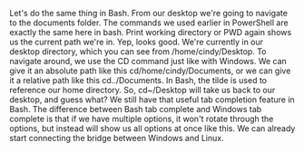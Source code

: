 Let's do the same thing in Bash. From our desktop we're going to navigate to the documents folder. The commands we used earlier in PowerShell are exactly the same here in bash. Print working directory or PWD again shows us the current path we're in. Yep, looks good. We're currently in our desktop directory, which you can see from /home/cindy/Desktop. To navigate around, we use the CD command just like with Windows. We can give it an absolute path like this cd/home/cindy/Documents, or we can give it a relative path like this cd../Documents. In Bash, the tilde is used to reference our home directory. So, cd~/Desktop will take us back to our desktop, and guess what? We still have that useful tab completion feature in Bash. The difference between Bash tab complete and Windows tab complete is that if we have multiple options, it won't rotate through the options, but instead will show us all options at once like this. We can already start connecting the bridge between Windows and Linux.
